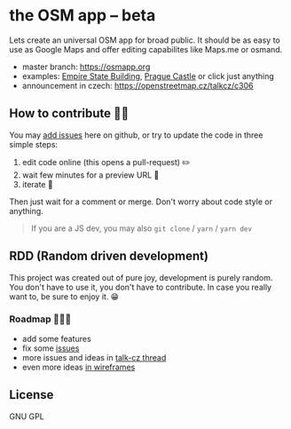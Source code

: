 # the OSM app – beta

Lets create an universal OSM app for broad public. It should be as easy to use as Google Maps and offer editing capabilites like Maps.me or osmand.

- master branch: https://osmapp.org
- examples: [Empire State Building](https://osmapp.org/?id=w34633854#17.00/40.7483/-73.9864), [Prague Castle](https://osmapp.org/?id=r3312247#17.00/50.0900/14.4000) or click just anything
- announcement in czech: https://openstreetmap.cz/talkcz/c306

## How to contribute 🐱‍💻

You may [add issues](https://github.com/zbycz/osmapp/issues) here on github, or try to update the code in three simple steps:

1. edit code online (this opens a pull-request) ✏️
2. wait few minutes for a preview URL 💬
3. iterate 🔁

Then just wait for a comment or merge. Don't worry about code style or anything.

> If you are a JS dev, you may also `git clone` / `yarn` / `yarn dev`

## RDD (Random driven development)

This project was created out of pure joy, development is purely random.
You don't have to use it, you don't have to contribute.
In case you really want to, be sure to enjoy it. 😁

### Roadmap 🎲🎲🎲

- add some features
- fix some [issues](https://github.com/zbycz/osmapp/issues)
- more issues and ideas in [talk-cz thread](https://openstreetmap.cz/talkcz/c3061)
- even more ideas [in wireframes](https://drive.google.com/open?id=0B7awz2fKhg6yQ0JqTjhJRFV5aEE)

## License

GNU GPL
